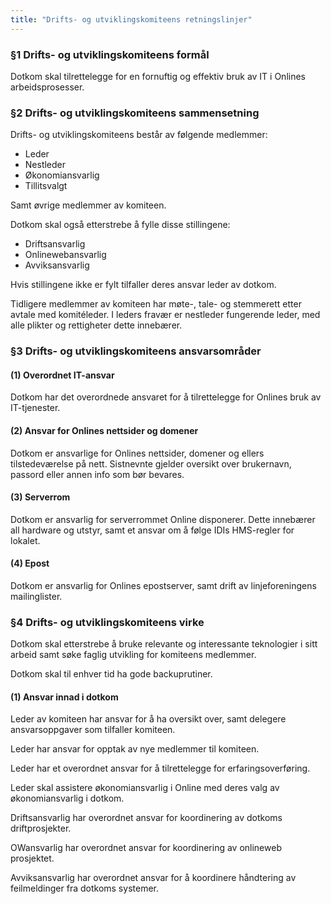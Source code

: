```yaml
---
title: "Drifts- og utviklingskomiteens retningslinjer"
---
```


### §1 Drifts- og utviklingskomiteens formål

Dotkom skal tilrettelegge for en fornuftig og effektiv bruk av IT i Onlines arbeidsprosesser. 

### §2 Drifts- og utviklingskomiteens sammensetning

Drifts- og utviklingskomiteens består av følgende medlemmer: 

* Leder
* Nestleder
* Økonomiansvarlig
* Tillitsvalgt

Samt øvrige medlemmer av komiteen. 

Dotkom skal også etterstrebe å fylle disse stillingene:

* Driftsansvarlig
* Onlinewebansvarlig
* Avviksansvarlig

Hvis stillingene ikke er fylt tilfaller deres ansvar leder av dotkom.

Tidligere medlemmer av komiteen har møte-, tale- og stemmerett etter avtale med komitéleder. I leders fravær er nestleder fungerende leder, med alle plikter og rettigheter dette innebærer. 

### §3 Drifts- og utviklingskomiteens ansvarsområder

#### (1) Overordnet IT-ansvar

Dotkom har det overordnede ansvaret for å tilrettelegge for Onlines bruk av IT-tjenester. 

#### (2) Ansvar for Onlines nettsider og domener

Dotkom er ansvarlige for Onlines nettsider, domener og ellers tilstedeværelse på nett. Sistnevnte gjelder oversikt over brukernavn, passord eller annen info som bør bevares. 

#### (3) Serverrom

Dotkom er ansvarlig for serverrommet Online disponerer. Dette innebærer all hardware og utstyr, samt et ansvar om å følge IDIs HMS-regler for lokalet. 

#### (4) Epost

Dotkom er ansvarlig for Onlines epostserver, samt drift av linjeforeningens mailinglister. 

### §4 Drifts- og utviklingskomiteens virke

Dotkom skal etterstrebe å bruke relevante og interessante teknologier i sitt arbeid samt søke faglig utvikling for komiteens medlemmer. 

Dotkom skal til enhver tid ha gode backuprutiner. 

#### (1) Ansvar innad i dotkom

Leder av komiteen har ansvar for å ha oversikt over, samt delegere ansvarsoppgaver som tilfaller komiteen. 

Leder har ansvar for opptak av nye medlemmer til komiteen. 

Leder har et overordnet ansvar for å tilrettelegge for erfaringsoverføring.

Leder skal assistere økonomiansvarlig i Online med deres valg av økonomiansvarlig i dotkom.

Driftsansvarlig har overordnet ansvar for koordinering av dotkoms driftprosjekter. 

OWansvarlig har overordnet ansvar for koordinering av onlineweb prosjektet.

Avviksansvarlig har overordnet ansvar for å koordinere håndtering av feilmeldinger fra dotkoms systemer.